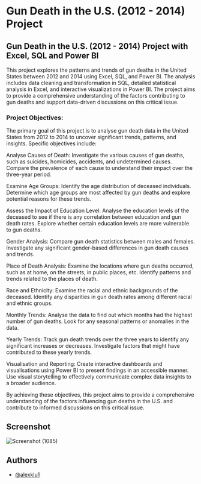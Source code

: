 
# Gun Death in the U.S. (2012 - 2014) Project

## Gun Death in the U.S. (2012 - 2014) Project with Excel, SQL and Power BI

This project explores the patterns and trends of gun deaths in the United States between 2012 and 2014 using Excel, SQL, and Power BI. The analysis includes data cleaning and transformation in SQL, detailed statistical analysis in Excel, and interactive visualizations in Power BI. 
The project aims to provide a comprehensive understanding of the factors contributing to gun deaths and support data-driven discussions on this critical issue.

### Project Objectives:

The primary goal of this project is to analyse gun death data in the United States from 2012 to 2014 to uncover significant trends, patterns, and insights. Specific objectives include:

Analyse Causes of Death:
Investigate the various causes of gun deaths, such as suicides, homicides, accidents, and undetermined causes.
Compare the prevalence of each cause to understand their impact over the three-year period.

Examine Age Groups:
Identify the age distribution of deceased individuals.
Determine which age groups are most affected by gun deaths and explore potential reasons for these trends.

Assess the Impact of Education Level:
Analyse the education levels of the deceased to see if there is any correlation between education and gun death rates.
Explore whether certain education levels are more vulnerable to gun deaths.

Gender Analysis:
Compare gun death statistics between males and females.
Investigate any significant gender-based differences in gun death causes and trends.

Place of Death Analysis:
Examine the locations where gun deaths occurred, such as at home, on the streets, in public places, etc.
Identify patterns and trends related to the places of death.

Race and Ethnicity:
Examine the racial and ethnic backgrounds of the deceased.
Identify any disparities in gun death rates among different racial and ethnic groups.

Monthly Trends:
Analyse the data to find out which months had the highest number of gun deaths.
Look for any seasonal patterns or anomalies in the data.

Yearly Trends:
Track gun death trends over the three years to identify any significant increases or decreases.
Investigate factors that might have contributed to these yearly trends.

Visualisation and Reporting:
Create interactive dashboards and visualisations using Power BI to present findings in an accessible manner.
Use visual storytelling to effectively communicate complex data insights to a broader audience.

By achieving these objectives, this project aims to provide a comprehensive understanding of the factors influencing gun deaths in the U.S. and contribute to informed discussions on this critical issue.
## Screenshot

![Screenshot (1085)](https://github.com/user-attachments/assets/3f8224fc-4191-43d3-bb7c-b570697b84e0)




## Authors

- [@alexklu1](https://www.github.com/alexklu1)

